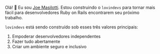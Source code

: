 Olá! 👋 Eu sou [Joe Masilotti](https://masilotti.com). Estou construindo o `lovindevs` para tornar mais fácil para desenvolvedores Ruby on Rails encontrarem seu próximo trabalho.

`lovindevs` está sendo construído sob esses três valores principais:

1. Empoderar desenvolvedores independentes
1. Fazer tudo abertamente
1. Criar um ambiente seguro e inclusivo
